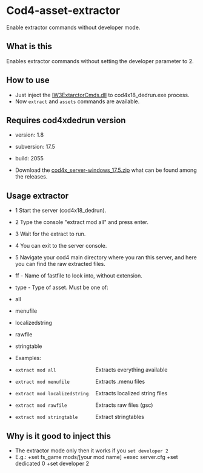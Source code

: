 # Cod4-asset-extractor
Enable extractor commands without developer mode.

## What is this
Enables extractor commands without setting the developer parameter to 2.

## How to use
- Just inject the [IW3ExtarctorCmds.dll](https://github.com/Istyu/Cod4-asset-extractor/releases/download/IW3-Extarctor-commands/IW3ExtarctorCmds.dll) to cod4x18_dedrun.exe process.
- Now `extract` and `assets` commands are available.

## Requires cod4xdedrun version
- version: 1.8
- subversion: 17.5
- build: 2055

- Download the [cod4x_server-windows_17.5.zip](https://github.com/Istyu/Cod4-asset-extractor/releases/download/IW3-Extarctor-commands/cod4x_server-windows_17.5.zip) what can be found among the releases.

## Usage extractor
- 1 Start the server (cod4x18_dedrun).
- 2 Type the console "extract mod all" and press enter.
- 3 Wait for the extract to run.
- 4 You can exit to the server console.
- 5 Navigate your cod4 main directory where you ran this server, and here you can find the raw extracted files.

- ff - Name of fastfile to look into, without extension.
- type - Type of asset. Must be one of:
- all
- menufile
- localizedstring
- rawfile
- stringtable

- Examples:
- `extract mod all              ` Extracts everything available
- `extract mod menufile         ` Extracts .menu files
- `extract mod localizedstring  ` Extracts localized string files
- `extract mod rawfile          ` Extracts raw files (gsc)
- `extract mod stringtable      ` Extract stringtables

## Why is it good to inject this
- The extractor mode only then it works if you `set developer 2`
- E.g.: +set fs_game mods/[your mod name] +exec server.cfg +set dedicated 0 +set developer 2
